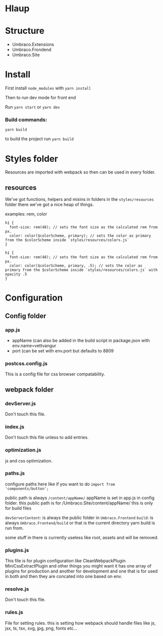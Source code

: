 # Hlaup

# Structure

* Umbraco.Extensions
* Umbraco.Frondend
* Umbraco.Site

# Install

First install ``node_modules`` with ``yarn install``

Then to run dev mode for front end

Run ``yarn start`` or ``yarn dev`` 

### Build commands:
``yarn build``

to build the project run ``yarn build``



# Styles folder

Resources are imported with webpack so then can be used in every folder.

## resources

We've got functions, helpers and mixins in folders in the `styles/resources` folder there we've got a nice heap of things.

examples: rem, color

```
h1 {
  font-size: rem(48); // sets the font size as the calculated rem from px.
  color: color($colorScheme, primary); // sets the color as primary from the $colorScheme inside `styles/resources/colors.js`
}
```

```
h1 {
  font-size: rem(48); // sets the font size as the calculated rem from px.
  color: color($colorScheme, primary, .5); // sets the color as primary from the $colorScheme inside `styles/resources/colors.js` with opacity .5
}
```

# Configuration

## Config folder

### app.js 
* appName (can also be added in the build script in package.json with env.name=vettvangur
* port (can be set with env.port but defaults to 8809

### postcss.config.js
This is a config file for css browser compatability.



## webpack folder

### devServer.js
Don't touch this file.

### index.js
Don't touch this file unless to add entries.


### optimization.js
js and css optimization.

### paths.js

configure paths here like if you want to do `import from 'components/button';`

public path is always `/content/appName/` appName is set in app.js in config folder. this public path is for /Umbraco.Site/content/appName/ this is only for build files

`devServerContent`: is always the public folder in `Umbraco.Frontend`
`build`: is always `Umbraco.Frontend/build` or that is the current directory yarn build is run from.


some stuff in there is currently useless like root, assets and will be removed.

### plugins.js

This file is for plugin configuration like CleanWebpackPlugin MiniCssExtractPlugin and other things you might want it has one array of plugins for production and another for development and one that is for used in both and then they are concated into one based on env.

### resolve.js

Don't touch this file.

### rules.js

File for setting rules. this is setting how webpack should handle files like js, jsx, ts, tsx, svg, jpg, png, fonts etc...
